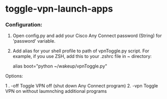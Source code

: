 # toggle-vpn-launch-apps


### Configuration:

1. Open config.py and add your Cisco Any Connect password (String) for 'password' variable.
2. Add alias for your shell profile to path of vpnToggle.py script. 
   For example, if you use ZSH, add this to your .zshrc file in ~ directory:
   
    alias boot="python ~/wakeup/vpnToggle.py"

Options:

1 . -off    Toggle VPN off (shut down Any Connect program)
2.  -vpn    Toggle VPN on without laumnching additional programs
    
